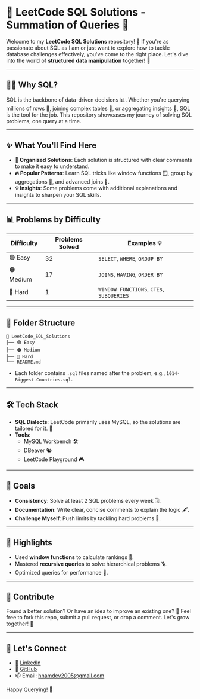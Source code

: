# 🚀 LeetCode SQL Solutions - Summation of Queries 🐘

Welcome to my **LeetCode SQL Solutions** repository! 🎉 If you're as passionate about SQL as I am or just want to explore how to tackle database challenges effectively, you've come to the right place. Let's dive into the world of **structured data manipulation** together! 🧩

---

## 🧑‍💻 Why SQL? 
SQL is the backbone of data-driven decisions 📊. Whether you're querying millions of rows 📜, joining complex tables 🧩, or aggregating insights 🧮, SQL is the tool for the job. This repository showcases my journey of solving SQL problems, one query at a time.

---

## ✨ What You'll Find Here

- **📝 Organized Solutions**: Each solution is structured with clear comments to make it easy to understand.
- **🔥 Popular Patterns**: Learn SQL tricks like window functions 🪟, group by aggregations 🤝, and advanced joins 🧷.
- **💡 Insights**: Some problems come with additional explanations and insights to sharpen your SQL skills.

---

## 📊 Problems by Difficulty

| Difficulty | Problems Solved | Examples 💡 |
|------------|-----------------|-------------|
| 🟢 Easy    | 32             | `SELECT`, `WHERE`, `GROUP BY` |
| 🟠 Medium  | 17             | `JOINS`, `HAVING`, `ORDER BY` |
| 🔴 Hard    | 1              | `WINDOW FUNCTIONS`, `CTEs`, `SUBQUERIES` |

---

## 📂 Folder Structure

```
📂 LeetCode_SQL_Solutions
├── 🟢 Easy
├── 🟠 Medium
├── 🔴 Hard
└── README.md
```
- Each folder contains `.sql` files named after the problem, e.g., `1014-Biggest-Countries.sql`.

---

## 🛠️ Tech Stack

- **SQL Dialects**: LeetCode primarily uses MySQL, so the solutions are tailored for it. 🐬
- **Tools**: 
  - MySQL Workbench 🛠️
  - DBeaver 🐿️
  - LeetCode Playground 🎮

---

## 🎯 Goals

- **Consistency**: Solve at least 2 SQL problems every week 🗓️.
- **Documentation**: Write clear, concise comments to explain the logic 🖋️.
- **Challenge Myself**: Push limits by tackling hard problems 🧗.

---

## 🌟 Highlights

- Used **window functions** to calculate rankings 🏅.
- Mastered **recursive queries** to solve hierarchical problems 🪜.
- Optimized queries for performance 🚀.

---

## 📢 Contribute

Found a better solution? Or have an idea to improve an existing one? 🤔
Feel free to fork this repo, submit a pull request, or drop a comment. Let's grow together! 🌱

---

## 🎉 Let's Connect

- 💼 [LinkedIn]([https://linkedin.com/in/your-profile](https://www.linkedin.com/in/harsh-namdev-483060294/))
- 🐙 [GitHub](https://github.com/harshnamd)
- 📫 Email: hnamdev2005@gmail.com

Happy Querying! 🎉
